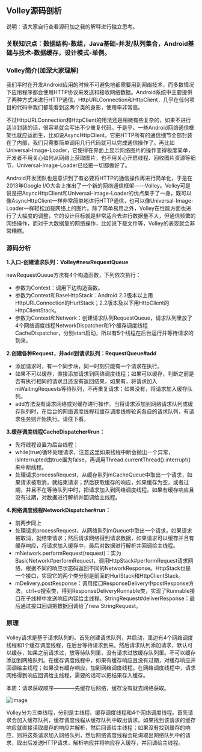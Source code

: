 ## Volley源码剖析

说明：请大家自行查看源码加之我的解释进行独立思考。

### 关联知识点：数据结构-数组，Java基础-并发/队列集合，Android基础与技术-数据缓存，设计模式-单例。

### Volley简介(加深大家理解)

我们平时在开发Android应用的时候不可避免地都需要用到网络技术，而多数情况下应用程序都会使用HTTP协议来发送和接收网络数据。Android系统中主要提供了两种方式来进行HTTP通信，HttpURLConnection和HttpClient，几乎在任何项目的代码中我们都能看到这两个类的身影，使用率非常高。

不过HttpURLConnection和HttpClient的用法还是稍微有些复杂的，如果不进行适当封装的话，很容易就会写出不少重复代码。于是乎，一些Android网络通信框架也就应运而生，比如说AsyncHttpClient，它把HTTP所有的通信细节全部封装在了内部，我们只需要简单调用几行代码就可以完成通信操作了。再比如Universal-Image-Loader，它使得在界面上显示网络图片的操作变得极度简单，开发者不用关心如何从网络上获取图片，也不用关心开启线程、回收图片资源等细节，Universal-Image-Loader已经把一切都做好了。

Android开发团队也是意识到了有必要将HTTP的通信操作再进行简单化，于是在2013年Google I/O大会上推出了一个新的网络通信框架——Volley。Volley可是说是把AsyncHttpClient和Universal-Image-Loader的优点集于了一身，既可以像AsyncHttpClient一样非常简单地进行HTTP通信，也可以像Universal-Image-Loader一样轻松加载网络上的图片。除了简单易用之外，Volley在性能方面也进行了大幅度的调整，它的设计目标就是非常适合去进行数据量不大，但通信频繁的网络操作，而对于大数据量的网络操作，比如说下载文件等，Volley的表现就会非常糟糕。

### 源码分析

**1.入口-创建请求队列：Volley#newRequestQueue**

newRequestQueue方法有4个构造函数，下列依次执行：

- 参数为Context：调用下边构造函数。
- 参数为Context和BaseHttpStack：Android 2.3版本以上用HttpURLConnection的HurlStack；2.2版本及以下用HttpClient的HttpClientStack。
- 参数为Context和Network：创建请求队列RequestQueue，请求队列里放了4个网络调度线程NetworkDispatcher和1个缓存调度线程CacheDispatcher，分别start启动，所以有5个线程在后台运行并等待请求的到来。

**2.创建各种Request，并add到请求队列：RequestQueue#add**

- 添加请求时，有一个同步块，同一时刻只能有一个请求在执行。
- 如果不可以缓存，直接添加请求到网络调度线程；如果可以缓存，判断之前是否有执行相同的请求且还没有返回结果，如果有，将请求加入mWaitingRequests等待队列，不再重复请求；如果没有，将请求加入缓存队列。
- add方法没有请求网络或对缓存进行操作。当将请求添加到网络请求队列或缓存队列时，在后台的网络调度线程和缓存调度线程轮询各自的请求队列，有请求任务则开始执行。请往下看。

**3.缓存调度线程CacheDispatcher#run：**

- 先将线程设置为后台线程；
- while(true)循环处理请求，注意这里如果线程中断会抛出一个异常，isInterrupted由true置为false，再调用Thread.currentThread().interrupt()来中断线程。
- 处理请求processRequest，从缓存队列mCacheQueue中取出一个请求，如果请求被取消，就结束请求；然后获取缓存的响应，如果缓存为空，或者过期，并且不在等待队列中时，把请求加入到网络调度线程。如果有缓存响应且没有过期，对数据进行解析并回调给主线程。

**4.网络调度线程NetworkDispatcher#run：**

- 前两步同上
- 处理请求processRequest，从网络队列mQueue中取出一个请求，如果请求被取消，就结束请求；然后请求网络得到请求数据，如果请求可以缓存并且有缓存响应，将请求加入缓存中，最后对数据进行解析并回调给主线程。
- mNetwork.performRequest(request)：实为BasicNetwork#performRequest，调用HttpStack#performRequest请求网络，根据不同的响应状态码返回不同的NetworkResponse。HttpStack也是一个接口，实现它的两个类分别是前面的HurlStack和HttpClientStack。
- mDelivery.postResponse：调用接口ResponseDelivery中postResponse方法，ctrl+o搜索类，得到ResponseDeliveryRunnable类，实现了Runnable接口在子线程中发送响应内容给主线程。StringRequest#deliverResponse：最后通过接口回调把数据回调给了new StringRequest。

### 原理

Volley请求是基于请求队列的。首先创建请求队列，并启动，里边有4个网络调度线程和1个缓存调度线程，在后台等待请求到来。然后请求队列添加请求，默认可以缓存，如果之前请求过，放等待队列里，没有请求过放缓存队列里。不可以缓存添加到网络队列。在缓存调度线程中，如果有缓存响应且没有过期，对缓存响应并回调给主线程；如果没有缓存响应，加到网络调度线程。在网络调度线程中，请求网络得到响应回调给主线程，需要的话可以把结果存入缓存。

本质：请求获取顺序————先缓存后网络，缓存没有就去网络获取。

![image](https://github.com/2211785113/Blog/blob/master/images/volley.jpg)

Volley分为三类线程，分别是主线程、缓存调度线程和4个网络调度线程。首先请求会加入缓存队列，缓存调度线程从缓存队列中取出请求。如果找到该请求的缓存响应就直接读取缓存的响应并解析，然后回调给主线程；如果没有找到缓存的响应，则将这条请求加入网络队列，然后网络调度线程会轮询取出网络队列中的请求，取出后发送HTTP请求，解析响应并将响应存入缓存，并回调给主线程。

